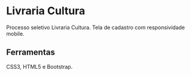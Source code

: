 
# Livraria Cultura

Processo seletivo Livraria Cultura.
Tela de cadastro com responsividade mobile.

## Ferramentas

CSS3, HTML5 e Bootstrap.
